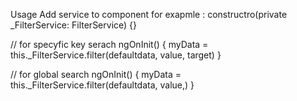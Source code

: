 Usage
Add service to component for exapmle : constructro(private \_FilterService: FilterService) {}

// for specyfic key serach
ngOnInit() {
myData = this.\_FilterService.filter(defaultdata, value, target)
}

// for global search
ngOnInit() {
myData = this.\_FilterService.filter(defaultdata, value,)
}
